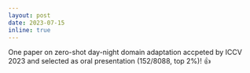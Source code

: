 ```yaml
---
layout: post
date: 2023-07-15
inline: true
---
```


One paper on zero-shot day-night domain adaptation accpeted by ICCV 2023 and selected as oral presentation (152/8088, top 2%)! :thumbsup: